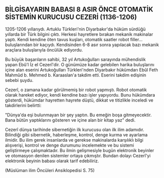## BİLGİSAYARIN BABASI 8 ASIR ÖNCE OTOMATİK SİSTEMİN KURUCUSU CEZERİ (1136-1206)

1205-1206 yıllarıydı. Artuklu Türkleri'nin Diyarba­kır'da hüküm sürdüğü yıllarda bir Türk bilgini çıktı. Herkesi hayretlere bırakan mekanik makinalar yaptı. Kendi kendine öten tavus kuşları, otomatik saatler ro­bot filler... buluşlarından bir kaçıydı. Kendisinden 6-8 asır sonra yapılacak bazı mekanik araçlara buluşlarıyla öncülük ediyordu.

Bu büyük başarıların sahibi, 32 yıl Artukoğulları sara­yında mühendislik yapan Ebû'l İz el Cezerî'dir. O gü­nümüze kadar gelebilen harika buluşlarını içine alan eserini Artukoğulları Türkleri'nden Diyarbakır hüküm­darı Ebûl Feth Mahmûd b. Mehmed b. Karaaslan'a tak­dim etti. Eserini takdim edişinin sebebi şuydu.

Cezerî, o zamana kadar görülmemiş bir robot yapmış­tı. Robot otomatik olarak hareket ediyor, kendi kendine bazı işler yapıyordu. Bunu hükümdara gösterdi, hü­kümdar hayretten hayrete düştü, dikkat ve titizlikle in­celedi ve takdirlerini belirtti:

"Dünya'da eşi bulunmayan bir şey yaptın. Bu emeğin boşa gitmeyecektir. Bana bütün yaptıklarını gösteren ve içine alan bir kitap yaz" dedi.

Cezerî dünya tarihinde sibernetiğin ilk kurucusu olan ilk ilim adamıdır. Bilindiği gibi sibernetik, haberleşme, kontrol, denge kurma ve ayarlama ilmidir. Bu ilim ge­rek insanlarda ve gerekse makinalarda karşılıklı bilgi alışverişi, kontrol ve denge durumunu incelemekte ve bu sistemi geliştirmeye çalışmaktadır. Bu ilmin gelişme­siyle bugün elektronik beyinler ve otomasyon denilen sistemler ortaya çıkmıştır. Bundan dolayı Cezerî'yi elektronik beyinin babası olarak tarif edebiliriz.

(Müslüman ilim Öncüleri Ansiklopedisi S. 75)
